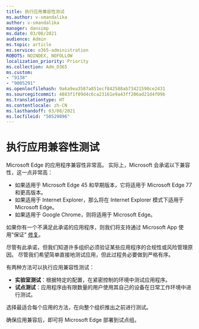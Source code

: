 ```yaml
---
title: 执行应用兼容性测试
ms.author: v-smandalika
author: v-smandalika
manager: dansimp
ms.date: 03/08/2021
audience: Admin
ms.topic: article
ms.service: o365-administration
ROBOTS: NOINDEX, NOFOLLOW
localization_priority: Priority
ms.collection: Adm_O365
ms.custom:
- "9138"
- "9005291"
ms.openlocfilehash: 9a6a9ea3587a851ecf842588ab73421590ce2431
ms.sourcegitcommit: 4883f1f89d4c6ca23161e9a43ff206ad21d4f09b
ms.translationtype: HT
ms.contentlocale: zh-CN
ms.lasthandoff: 03/08/2021
ms.locfileid: "50529896"
---
```

# <a name="do-app-compatibility-testing"></a>执行应用兼容性测试

Microsoft Edge 的应用程序兼容性非常高。 实际上，Microsoft 会承诺以下兼容性，这一点非常高：
- 如果适用于 Microsoft Edge 45 和早期版本，它将适用于 Microsoft Edge 77 和更高版本。
- 如果适用于 Internet Explorer，那么将在 Internet Explorer 模式下适用于 Microsoft Edge。
- 如果适用于 Google Chrome，则将适用于 Microsoft Edge。

如果你有一个不满足此承诺的应用程序，则我们将支持通过 Microsoft App 使用"保证" [修复](https://www.microsoft.com/fasttrack/microsoft-365/app-assure)。

尽管有此承诺，但我们知道许多组织必须验证某些应用程序的合规性或风险管理原因。 尽管我们希望简单直接地测试应用，但此过程务必要做到严格有序。

有两种方法可以执行应用兼容性测试：

- **实验室测试**：根据特定的配置，在紧密控制的环境中测试应用程序。
- **试点测试**：应用程序由有限数量的用户使用其自己的设备在日常工作环境中进行测试。

选择最适合每个应用的方法，在向整个组织推出之前进行测试。

确保应用兼容后，即可将 Microsoft Edge 部署到试点组。
